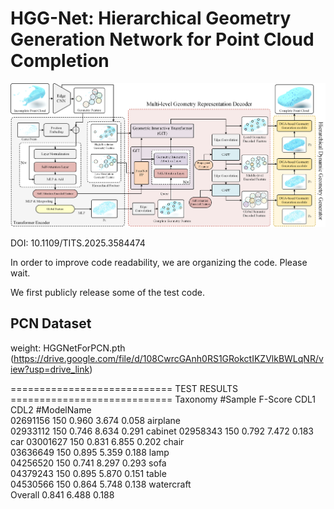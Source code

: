 # HGG-Net: Hierarchical Geometry Generation Network for Point Cloud Completion

![](figures/model.png)

DOI: 10.1109/TITS.2025.3584474



In order to improve code readability, we are organizing the code. Please wait.

We first publicly release some of the test code.



## PCN Dataset

weight: HGGNetForPCN.pth (https://drive.google.com/file/d/108CwrcGAnh0RS1GRokctIKZVlkBWLqNR/view?usp=drive_link)

============================ TEST RESULTS ============================
 Taxonomy	#Sample	F-Score	CDL1	CDL2	#ModelName	
 02691156	150				0.960 	3.674 	0.058 	airplane	
 02933112	150				0.746 	8.634 	0.291 	cabinet	
 02958343	150				0.792 	7.472 	0.183 	car	
 03001627	150				0.831 	6.855 	0.202 	chair	
 03636649	150				0.895 	5.359 	0.188 	lamp	
 04256520	150				0.741 	8.297 	0.293 	sofa	
 04379243	150				0.895 	5.870 	0.151 	table	
 04530566	150				0.864 	5.748 	0.138 	watercraft	
 Overall 							   0.841 	6.488 	0.188 	







